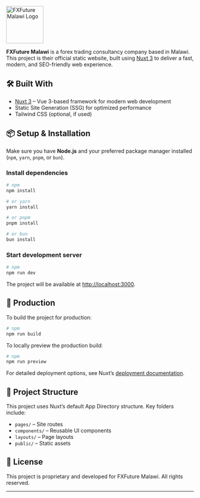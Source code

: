 <p align="start">
  <img src="https://fxfuturemw.vercel.app/_nuxt/svg-logo-white-w.02a7c0ce.svg" alt="FXFuture Malawi Logo" height="100">
</p>

**FXFuture Malawi** is a forex trading consultancy company based in Malawi. This project is their official static website, built using [Nuxt 3](https://nuxt.com) to deliver a fast, modern, and SEO-friendly web experience.

## 🛠️ Built With

* [Nuxt 3](https://nuxt.com) – Vue 3-based framework for modern web development
* Static Site Generation (SSG) for optimized performance
* Tailwind CSS (optional, if used)

## 📦 Setup & Installation

Make sure you have **Node.js** and your preferred package manager installed (`npm`, `yarn`, `pnpm`, or `bun`).

### Install dependencies

```bash
# npm
npm install

# or yarn
yarn install

# or pnpm
pnpm install

# or bun
bun install
```

### Start development server

```bash
# npm
npm run dev
```

The project will be available at [http://localhost:3000](http://localhost:3000).

## 🚀 Production

To build the project for production:

```bash
# npm
npm run build
```

To locally preview the production build:

```bash
# npm
npm run preview
```

For detailed deployment options, see Nuxt’s [deployment documentation](https://nuxt.com/docs/getting-started/deployment).

## 📁 Project Structure

This project uses Nuxt’s default App Directory structure. Key folders include:

* `pages/` – Site routes
* `components/` – Reusable UI components
* `layouts/` – Page layouts
* `public/` – Static assets

## 📄 License

This project is proprietary and developed for FXFuture Malawi. All rights reserved.

---
 

